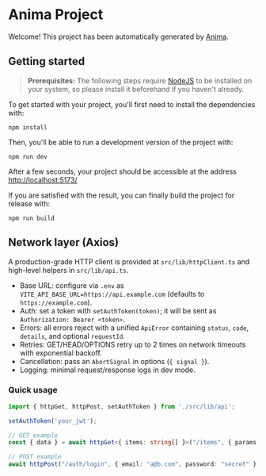 # Anima Project

Welcome! This project has been automatically generated by [Anima](https://animaapp.com/).

## Getting started

> **Prerequisites:**
> The following steps require [NodeJS](https://nodejs.org/en/) to be installed on your system, so please
> install it beforehand if you haven't already.

To get started with your project, you'll first need to install the dependencies with:

```
npm install
```

Then, you'll be able to run a development version of the project with:

```
npm run dev
```

After a few seconds, your project should be accessible at the address
[http://localhost:5173/](http://localhost:5173/)


If you are satisfied with the result, you can finally build the project for release with:

```
npm run build
```

## Network layer (Axios)
A production-grade HTTP client is provided at `src/lib/httpClient.ts` and high-level helpers in `src/lib/api.ts`.

- Base URL: configure via `.env` as `VITE_API_BASE_URL=https://api.example.com` (defaults to `https://example.com`).
- Auth: set a token with `setAuthToken(token)`; it will be sent as `Authorization: Bearer <token>`.
- Errors: all errors reject with a unified `ApiError` containing `status`, `code`, `details`, and optional `requestId`.
- Retries: GET/HEAD/OPTIONS retry up to 2 times on network timeouts with exponential backoff.
- Cancellation: pass an `AbortSignal` in options (`{ signal }`).
- Logging: minimal request/response logs in dev mode.

### Quick usage
```ts
import { httpGet, httpPost, setAuthToken } from './src/lib/api';

setAuthToken('your_jwt');

// GET example
const { data } = await httpGet<{ items: string[] }>("/items", { params: { page: 1 } });

// POST example
await httpPost("/auth/login", { email: "a@b.com", password: "secret" }, { withAuth: false });
```

